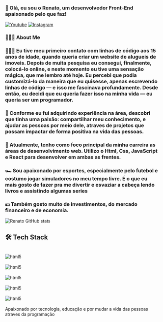 
### 👋  Olá, eu sou o Renato, um desenvolvedor Front-End apaixonado pelo que faz!


 [![Youtube](https://img.shields.io/badge/YouTube-FF0000?style=for-the-badge&logo=youtube&logoColor=white)](https://www.youtube.com/channel/UCYFuMHgUv7lJJGnq8W37QQA)
 [![Instagram](https://img.shields.io/badge/Instagram-E4405F?style=for-the-badge&logo=instagram&logoColor=white)](https://www.instagram.com/renatogarciaf_/)


### 👨🏻‍💻  About Me

### 👨🏻‍💻   Eu tive meu primeiro contato com linhas de código aos 15 anos de idade, quando queria criar um website de alugueis de imoveis. Depois de muita pesquisa eu consegui, finalmente, colocá-lo online, e neste momento eu tive uma sensação mágica, que me lembro até hoje. Eu percebi que podia customizá-lo da maneira que eu quisesse, apenas escrevendo linhas de código — e isso me fascinava profundamente. Desde então, eu decidi que eu queria fazer isso na minha vida — eu queria ser um programador.

### 💚   Conforme eu fui adquirindo experiência na área, descobri que tinha uma paixão: compartilhar meu conhecimento, e ajudar as pessoas por meio dele, atraves de projetos que possam impactar de forma positiva na vida das pessoas.

### 🚀   Atualmente, tenho como foco principal da minha carreira as áreas de desenvolvimento web. Utilizo o Html, Css, JavaScript e React para desenvolver em ambas as frentes.

### 🏎   Sou apaixonado por esportes, especialmente pelo futebol e costumo jogar simuladores no meu tempo livre. É o que eu mais gosto de fazer pra me divertir e esvaziar a cabeça lendo livros e assistindo algumas series

### 💵   Também gosto muito de investimentos, do mercado financeiro e de economia.


   

 
 
 
 ![Renato GitHub stats](https://github-readme-stats.vercel.app/api?username=Renatogarciaa&show_icons=true&theme=radical)


 ## 🛠  Tech Stack

 <div style="display: inline_block"><br/>
  <img align="center" alt="html5" src="https://img.shields.io/badge/HTML5-E34F26?style=for-the-badge&logo=html5&logoColor=white" />
  </div>

  <div style="display: inline_block"><br/>
  <img align="center" alt="html5" src="https://img.shields.io/badge/CSS-239120?&style=for-the-badge&logo=css3&logoColor=white" />

  <div style="display: inline_block"><br/>
  <img align="center" alt="html5" src="https://img.shields.io/badge/Java-ED8B00?style=for-the-badge&logo=java&logoColor=white" />

  <div style="display: inline_block"><br/>
  <img align="center" alt="html5" src="https://img.shields.io/badge/Angular-DD0031?style=for-the-badge&logo=angular&logoColor=white" />

  <div style="display: inline_block"><br/>
  <img align="center" alt="html5" src="https://img.shields.io/badge/React-20232A?style=for-the-badge&logo=react&logoColor=61DAFB" />
  </div><br/>
  Apaixonado por tecnologia, educação e por mudar a vida das pessoas atraves da programação
